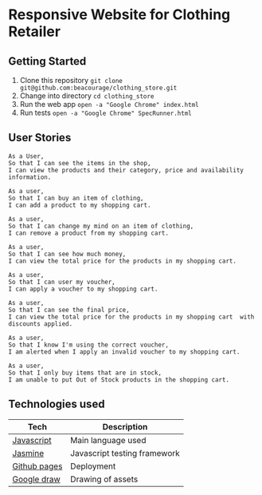 # Responsive Website for Clothing Retailer

## Getting Started
1. Clone this repository `git clone git@github.com:beacourage/clothing_store.git`
2. Change into directory `cd clothing_store`
4. Run the web app `open -a "Google Chrome" index.html`
5. Run tests `open -a "Google Chrome" SpecRunner.html`


## User Stories


```
As a User,
So that I can see the items in the shop,
I can view the products and their category, price and availability information.

As a user,
So that I can buy an item of clothing,
I can add a product to my shopping cart.

As a user,
So that I can change my mind on an item of clothing,
I can remove a product from my shopping cart.

As a user,
So that I can see how much money,
I can view the total price for the products in my shopping cart.

As a user,
So that I can user my voucher,
I can apply a voucher to my shopping cart.

As a user,
So that I can see the final price,
I can view the total price for the products in my shopping cart  with discounts applied.

As a user,
So that I know I'm using the correct voucher,
I am alerted when I apply an invalid voucher to my shopping cart.

As a user,
So that I only buy items that are in stock,
I am unable to put Out of Stock products in the shopping cart.
```
## Technologies used

Tech | Description
------------- | -------------
[Javascript](https://www.javascript.com/) | Main language used
[Jasmine](https://jasmine.github.io) | Javascript testing framework
[Github pages](https://pages.github.com/) | Deployment
[Google draw](https://quickdraw.withgoogle.com/) | Drawing of assets
